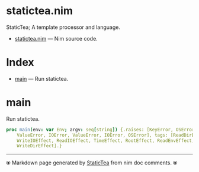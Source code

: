 # statictea.nim

StaticTea; A template processor and language.

* [statictea.nim](../src/statictea.nim) &mdash; Nim source code.
# Index

* [main](#main) &mdash; Run statictea.

# main

Run statictea.

~~~nim
proc main(env: var Env; argv: seq[string]) {.raises: [KeyError, OSError,
    ValueError, IOError, ValueError, IOError, OSError], tags: [ReadDirEffect,
    WriteIOEffect, ReadIOEffect, TimeEffect, RootEffect, ReadEnvEffect,
    WriteDirEffect].}
~~~


---
⦿ Markdown page generated by [StaticTea](https://github.com/flenniken/statictea/) from nim doc comments. ⦿
